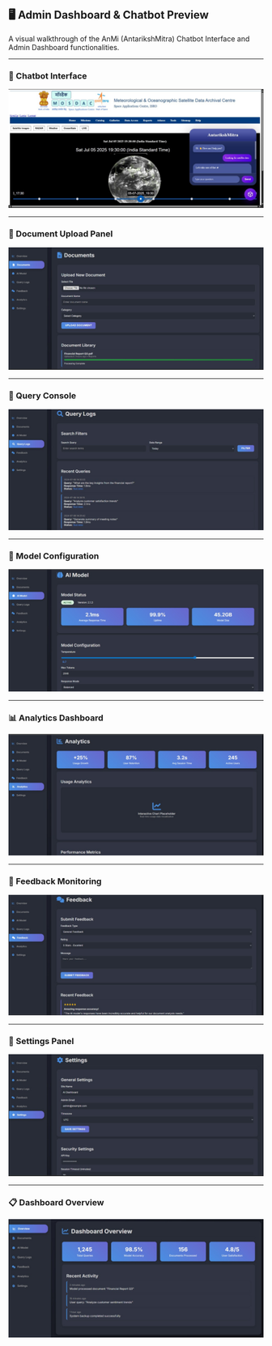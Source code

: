 

## 🖥️ Admin Dashboard & Chatbot Preview

A visual walkthrough of the AnMi (AntarikshMitra) Chatbot Interface and Admin Dashboard functionalities.

---

### 🤖 Chatbot Interface
![Chatbot Interface](Chatbot_preview.jpeg)

---

### 📂 Document Upload Panel
![Document Upload](Dashboard(documents_upload).jpeg)

---

### 💬 Query Console
![Query Console](Dashboard(query).jpeg)

---

### 🧠 Model Configuration
![Model Config](Dasboard(model_config).jpeg)

---

### 📊 Analytics Dashboard
![Analytics](Dashboard(analytics).jpeg)

---

### 📡 Feedback Monitoring
![Feedback](Dashboard(feedback).jpeg)

---

### 🧾 Settings Panel
![Settings](Dashboard(settings).jpeg)

---

### 📋 Dashboard Overview
![Overview](Dashboard_Overview.jpeg)
